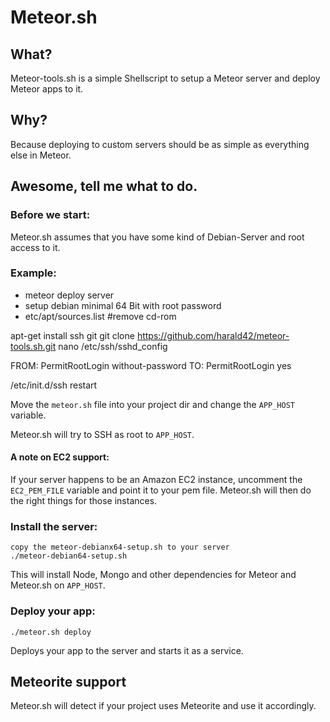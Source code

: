 # Meteor.sh

## What?

Meteor-tools.sh is a simple Shellscript to setup a Meteor server and deploy Meteor apps to it.

## Why?

Because deploying to custom servers should be as simple as everything else in Meteor.

## Awesome, tell me what to do.

### Before we start:

Meteor.sh assumes that you have some kind of Debian-Server and root access to it.

### Example:

* meteor deploy server
* setup debian minimal 64 Bit with root password
* etc/apt/sources.list  #remove cd-rom

apt-get install ssh git
git clone https://github.com/harald42/meteor-tools.sh.git
nano /etc/ssh/sshd_config

FROM:
PermitRootLogin without-password
TO:
PermitRootLogin yes

/etc/init.d/ssh restart


Move the `meteor.sh` file into your project dir and change the `APP_HOST` variable.

Meteor.sh will try to SSH as root to `APP_HOST`.

#### A note on EC2 support:

If your server happens to be an Amazon EC2 instance, uncomment the `EC2_PEM_FILE` variable and point it to your pem file. Meteor.sh will then do the right things for those instances.

### Install the server:

```
copy the meteor-debianx64-setup.sh to your server
./meteor-debian64-setup.sh
```

This will install Node, Mongo and other dependencies for Meteor and Meteor.sh on `APP_HOST`.

### Deploy your app:

```
./meteor.sh deploy
```

Deploys your app to the server and starts it as a service.

## Meteorite support

Meteor.sh will detect if your project uses Meteorite and use it accordingly.

